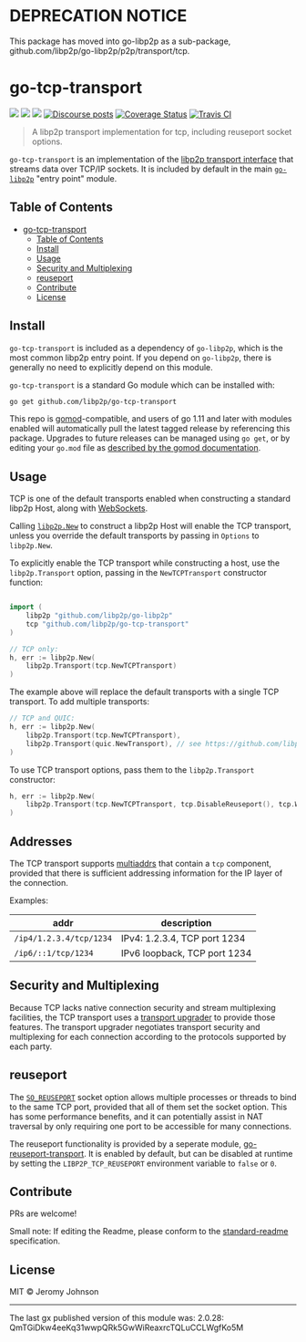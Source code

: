 # DEPRECATION NOTICE

This package has moved into go-libp2p as a sub-package, github.com/libp2p/go-libp2p/p2p/transport/tcp.

go-tcp-transport
==================

[![](https://img.shields.io/badge/made%20by-Protocol%20Labs-blue.svg?style=flat-square)](https://protocol.ai)
[![](https://img.shields.io/badge/project-libp2p-yellow.svg?style=flat-square)](https://libp2p.io/)
[![](https://img.shields.io/badge/freenode-%23libp2p-yellow.svg?style=flat-square)](http://webchat.freenode.net/?channels=%23libp2p)
[![Discourse posts](https://img.shields.io/discourse/https/discuss.libp2p.io/posts.svg)](https://discuss.libp2p.io)
[![Coverage Status](https://coveralls.io/repos/github/libp2p/go-tcp-transport/badge.svg?branch=master)](https://coveralls.io/github/libp2p/go-tcp-transport?branch=master)
[![Travis CI](https://travis-ci.com/libp2p/go-tcp-transport.svg?branch=master)](https://travis-ci.com/libp2p/go-tcp-transport)

> A libp2p transport implementation for tcp, including reuseport socket options.

`go-tcp-transport` is an implementation of the [libp2p transport
interface][concept-transport] that streams data over TCP/IP sockets. It is
included by default in the main [`go-libp2p`][go-libp2p] "entry point" module.

## Table of Contents

- [go-tcp-transport](#go-tcp-transport)
    - [Table of Contents](#table-of-contents)
    - [Install](#install)
    - [Usage](#usage)
    - [Security and Multiplexing](#security-and-multiplexing)
    - [reuseport](#reuseport)
    - [Contribute](#contribute)
    - [License](#license)

## Install

`go-tcp-transport` is included as a dependency of `go-libp2p`, which is the most
common libp2p entry point. If you depend on `go-libp2p`, there is generally no
need to explicitly depend on this module.

`go-tcp-transport` is a standard Go module which can be installed with:

``` sh
go get github.com/libp2p/go-tcp-transport
```


This repo is [gomod](https://github.com/golang/go/wiki/Modules)-compatible, and users of
go 1.11 and later with modules enabled will automatically pull the latest tagged release
by referencing this package. Upgrades to future releases can be managed using `go get`,
or by editing your `go.mod` file as [described by the gomod documentation](https://github.com/golang/go/wiki/Modules#how-to-upgrade-and-downgrade-dependencies).

## Usage

TCP is one of the default transports enabled when constructing a standard libp2p
Host, along with [WebSockets](https://github.com/libp2p/go-ws-transport).

Calling [`libp2p.New`][godoc-libp2p-new] to construct a libp2p Host will enable
the TCP transport, unless you override the default transports by passing in
`Options` to `libp2p.New`.

To explicitly enable the TCP transport while constructing a host, use the
`libp2p.Transport` option, passing in the `NewTCPTransport` constructor function:

``` go

import (
    libp2p "github.com/libp2p/go-libp2p"
    tcp "github.com/libp2p/go-tcp-transport"
)

// TCP only:
h, err := libp2p.New(
    libp2p.Transport(tcp.NewTCPTransport)
)
```

The example above will replace the default transports with a single TCP
transport. To add multiple transports:

``` go
// TCP and QUIC:
h, err := libp2p.New(
    libp2p.Transport(tcp.NewTCPTransport),
    libp2p.Transport(quic.NewTransport), // see https://github.com/libp2p/go-libp2p-quic-transport
)
```

To use TCP transport options, pass them to the `libp2p.Transport` constructor:
```go
h, err := libp2p.New(
    libp2p.Transport(tcp.NewTCPTransport, tcp.DisableReuseport(), tcp.WithConnectionTimeout(20*time.Second))
)
```

## Addresses

The TCP transport supports [multiaddrs][multiaddr] that contain a `tcp`
component, provided that there is sufficient addressing information for the IP
layer of the connection.

Examples:

| addr                       | description                                        |
|----------------------------|----------------------------------------------------|
| `/ip4/1.2.3.4/tcp/1234`    | IPv4: 1.2.3.4, TCP port 1234                       |
| `/ip6/::1/tcp/1234`        | IPv6 loopback, TCP port 1234                       |

## Security and Multiplexing

Because TCP lacks native connection security and stream multiplexing facilities,
the TCP transport uses a [transport upgrader][transport-upgrader] to provide
those features. The transport upgrader negotiates transport security and
multiplexing for each connection according to the protocols supported by each
party.

## reuseport

The [`SO_REUSEPORT`][explain-reuseport] socket option allows multiple processes
or threads to bind to the same TCP port, provided that all of them set the
socket option. This has some performance benefits, and it can potentially assist
in NAT traversal by only requiring one port to be accessible for many
connections.

The reuseport functionality is provided by a seperate module,
[go-reuseport-transport](https://github.com/libp2p/go-reuseport-transport). It
is enabled by default, but can be disabled at runtime by setting the
`LIBP2P_TCP_REUSEPORT` environment variable to `false` or `0`.

## Contribute

PRs are welcome!

Small note: If editing the Readme, please conform to the [standard-readme](https://github.com/RichardLitt/standard-readme) specification.

## License

MIT © Jeromy Johnson

---

The last gx published version of this module was: 2.0.28: QmTGiDkw4eeKq31wwpQRk5GwWiReaxrcTQLuCCLWgfKo5M

<!-- reference links -->
[go-libp2p]: https://github.com/libp2p/go-libp2p
[concept-transport]: https://docs.libp2p.io/concepts/transport/
[interface-host]: https://github.com/libp2p/go-libp2p-core/blob/master/host/host.go
[godoc-libp2p-new]: https://godoc.org/github.com/libp2p/go-libp2p#New
[transport-upgrader]: https://github.com/libp2p/go-libp2p-transport-upgrader
[explain-reuseport]: https://lwn.net/Articles/542629/
[multiaddr]: https://github.com/multiformats/multiaddr
